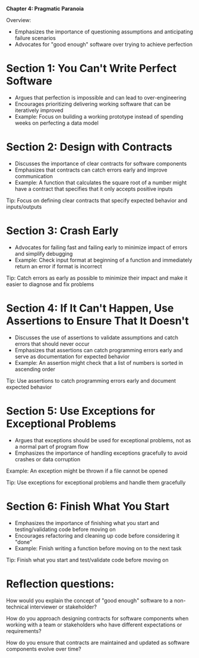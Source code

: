 **Chapter 4: Pragmatic Paranoia**

Overview:

- Emphasizes the importance of questioning assumptions and anticipating failure scenarios
- Advocates for "good enough" software over trying to achieve perfection

# Section 1: You Can't Write Perfect Software

- Argues that perfection is impossible and can lead to over-engineering
- Encourages prioritizing delivering working software that can be iteratively improved
- Example: Focus on building a working prototype instead of spending weeks on perfecting a data model

# Section 2: Design with Contracts

- Discusses the importance of clear contracts for software components
- Emphasizes that contracts can catch errors early and improve communication
- Example: A function that calculates the square root of a number might have a contract that specifies that it only accepts positive inputs

Tip: Focus on defining clear contracts that specify expected behavior and inputs/outputs

# Section 3: Crash Early

- Advocates for failing fast and failing early to minimize impact of errors and simplify debugging
- Example: Check input format at beginning of a function and immediately return an error if format is incorrect

Tip: Catch errors as early as possible to minimize their impact and make it easier to diagnose and fix problems

# Section 4: If It Can't Happen, Use Assertions to Ensure That It Doesn't

- Discusses the use of assertions to validate assumptions and catch errors that should never occur
- Emphasizes that assertions can catch programming errors early and serve as documentation for expected behavior
- Example: An assertion might check that a list of numbers is sorted in ascending order

Tip: Use assertions to catch programming errors early and document expected behavior

# Section 5: Use Exceptions for Exceptional Problems

- Argues that exceptions should be used for exceptional problems, not as a normal part of program flow
- Emphasizes the importance of handling exceptions gracefully to avoid crashes or data corruption

Example: An exception might be thrown if a file cannot be opened

Tip: Use exceptions for exceptional problems and handle them gracefully

# Section 6: Finish What You Start

- Emphasizes the importance of finishing what you start and testing/validating code before moving on
- Encourages refactoring and cleaning up code before considering it "done"
- Example: Finish writing a function before moving on to the next task

Tip: Finish what you start and test/validate code before moving on

#

# Reflection questions:

How would you explain the concept of "good enough" software to a non-technical interviewer or stakeholder?

How do you approach designing contracts for software components when working with a team or stakeholders who have different expectations or requirements?

How do you ensure that contracts are maintained and updated as software components evolve over time?
